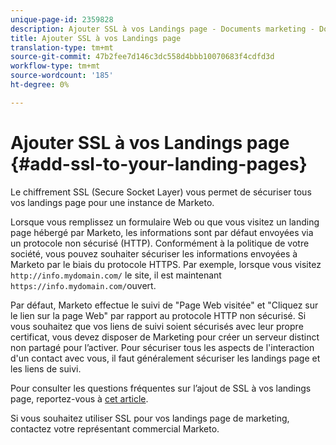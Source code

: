 ```yaml
---
unique-page-id: 2359828
description: Ajouter SSL à vos Landings page - Documents marketing - Documentation du produit
title: Ajouter SSL à vos Landings page
translation-type: tm+mt
source-git-commit: 47b2fee7d146c3dc558d4bbb10070683f4cdfd3d
workflow-type: tm+mt
source-wordcount: '185'
ht-degree: 0%

---
```



# Ajouter SSL à vos Landings page {#add-ssl-to-your-landing-pages}

Le chiffrement SSL (Secure Socket Layer) vous permet de sécuriser tous vos landings page pour une instance de Marketo.

Lorsque vous remplissez un formulaire Web ou que vous visitez un landing page hébergé par Marketo, les informations sont par défaut envoyées via un protocole non sécurisé (HTTP). Conformément à la politique de votre société, vous pouvez souhaiter sécuriser les informations envoyées à Marketo par le biais du protocole HTTPS. Par exemple, lorsque vous visitez `http://info.mydomain.com/` le site, il est maintenant `https://info.mydomain.com/`ouvert.

Par défaut, Marketo effectue le suivi de &quot;Page Web visitée&quot; et &quot;Cliquez sur le lien sur la page Web&quot; par rapport au protocole HTTP non sécurisé. Si vous souhaitez que vos liens de suivi soient sécurisés avec leur propre certificat, vous devez disposer de Marketing pour créer un serveur distinct non partagé pour l’activer. Pour sécuriser tous les aspects de l&#39;interaction d&#39;un contact avec vous, il faut généralement sécuriser les landings page et les liens de suivi.

Pour consulter les questions fréquentes sur l’ajout de SSL à vos landings page, reportez-vous à [cet article](http://nation.marketo.com/docs/DOC-5612).

Si vous souhaitez utiliser SSL pour vos landings page de marketing, contactez votre représentant commercial Marketo.
